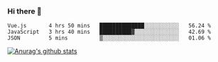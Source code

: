 ### Hi there 👋



<!--
**webB1an/webB1an** is a ✨ _special_ ✨ repository because its `README.md` (this file) appears on your GitHub profile.

Here are some ideas to get you started:

- 🔭 I’m currently working on ...
- 🌱 I’m currently learning ...
- 👯 I’m looking to collaborate on ...
- 🤔 I’m looking for help with ...
- 💬 Ask me about ...
- 📫 How to reach me: ...
- 😄 Pronouns: ...
- ⚡ Fun fact: ...
-->

<!--START_SECTION:waka-->
```text
Vue.js       4 hrs 50 mins   ██████████████░░░░░░░░░░░   56.24 % 
JavaScript   3 hrs 40 mins   ██████████▓░░░░░░░░░░░░░░   42.69 % 
JSON         5 mins          ▒░░░░░░░░░░░░░░░░░░░░░░░░   01.06 % 
```
<!--END_SECTION:waka-->


[![Anurag's github stats](https://github-readme-stats.vercel.app/api?username=webB1an&show_icons=true&theme=radical)](https://github.com/anuraghazra/github-readme-stats)

